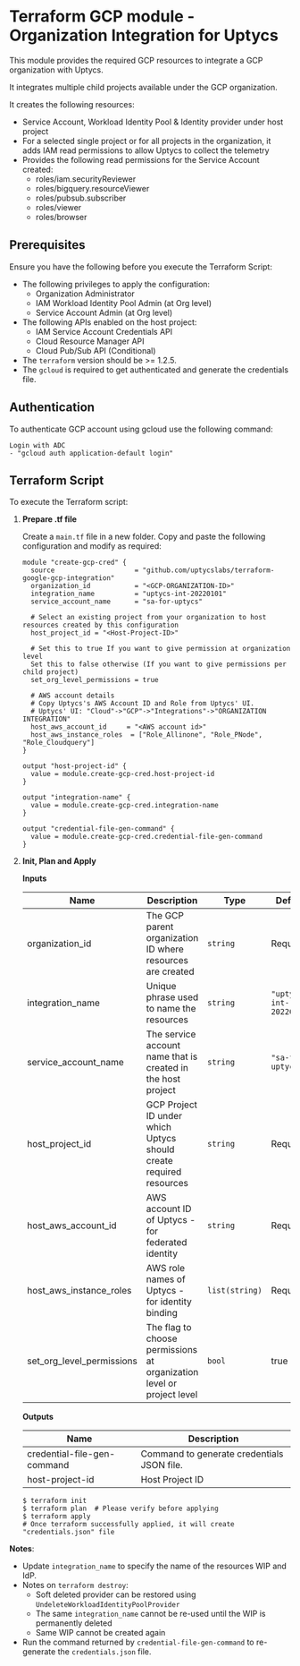 # Terraform GCP module - Organization Integration for Uptycs

This module provides the required GCP resources to integrate a GCP organization with Uptycs.

It integrates multiple child projects available under the GCP organization.

It creates the following resources:

* Service Account, Workload Identity Pool & Identity provider under host project
* For a selected single project or for all projects in the organization, it adds IAM read permissions to allow Uptycs to collect the telemetry
* Provides the following read permissions for the Service Account created:
  * roles/iam.securityReviewer
  * roles/bigquery.resourceViewer
  * roles/pubsub.subscriber
  * roles/viewer
  * roles/browser

## Prerequisites

Ensure you have the following before you execute the Terraform Script:

- The following privileges to apply the configuration:
  * Organization Administrator
  * IAM Workload Identity Pool Admin (at Org level)
  * Service Account Admin (at Org level)
- The following APIs enabled on the host project:
  * IAM Service Account Credentials API
  * Cloud Resource Manager API
  * Cloud Pub/Sub API  (Conditional)
- The `terraform` version should be >= 1.2.5.
- The `gcloud` is required to get authenticated and generate the credentials file.

## Authentication

To authenticate GCP account using gcloud use the following command:

```
Login with ADC
- "gcloud auth application-default login"
```

## Terraform Script

To execute the Terraform script:

1. **Prepare .tf file**

   Create a `main.tf` file in a new folder. Copy and paste the following configuration and modify as required:

   ```
   module "create-gcp-cred" {
     source                    = "github.com/uptycslabs/terraform-google-gcp-integration"
     organization_id           = "<GCP-ORGANIZATION-ID>"
     integration_name          = "uptycs-int-20220101"
     service_account_name      = "sa-for-uptycs"

     # Select an existing project from your organization to host resources created by this configuration
     host_project_id = "<Host-Project-ID>"

     # Set this to true If you want to give permission at organization level
     Set this to false otherwise (If you want to give permissions per child project)
     set_org_level_permissions = true

     # AWS account details
     # Copy Uptycs's AWS Account ID and Role from Uptycs' UI.
     # Uptycs' UI: "Cloud"->"GCP"->"Integrations"->"ORGANIZATION INTEGRATION"
     host_aws_account_id     = "<AWS account id>"
     host_aws_instance_roles  = ["Role_Allinone", "Role_PNode", "Role_Cloudquery"]
   }

   output "host-project-id" {
     value = module.create-gcp-cred.host-project-id
   }

   output "integration-name" {
     value = module.create-gcp-cred.integration-name
   }

   output "credential-file-gen-command" {
     value = module.create-gcp-cred.credential-file-gen-command
   }

   ```
2. **Init, Plan and Apply**

   **Inputs**


   | Name                      | Description                                                           | Type           | Default                 |
   | ------------------------- | --------------------------------------------------------------------- | -------------- | ----------------------- |
   | organization_id           | The GCP parent organization ID where resources are created            | `string`       | Required                |
   | integration_name          | Unique phrase used to name the resources                              | `string`       | `"uptycs-int-20220101"` |
   | service_account_name      | The service account name that is created in the host project          | `string`       | `"sa-for-uptycs"`       |
   | host_project_id           | GCP Project ID under which Uptycs should create required resources    | `string`       | Required                |
   | host_aws_account_id       | AWS account ID of Uptycs - for federated identity                     | `string`       | Required                |
   | host_aws_instance_roles   | AWS role names of Uptycs - for identity binding                       | `list(string)` | Required                |
   | set_org_level_permissions | The flag to choose permissions at organization level or project level | `bool`         | true                    |

   **Outputs**


   | Name                        | Description                                |
   | ----------------------------- | -------------------------------------------- |
   | credential-file-gen-command | Command to generate credentials JSON file. |
   | host-project-id             | Host Project ID                            |


   ```
   $ terraform init
   $ terraform plan  # Please verify before applying
   $ terraform apply
   # Once terraform successfully applied, it will create "credentials.json" file
   ```

**Notes**:

- Update `integration_name` to specify the name of the resources WIP and IdP.
- Notes on `terraform destroy`:
  - Soft deleted provider can be restored using `UndeleteWorkloadIdentityPoolProvider`
  - The same `integration_name` cannot be re-used until the WIP is permanently deleted
  - Same WIP cannot be created again
- Run the command returned by `credential-file-gen-command` to re-generate the `credentials.json` file.

